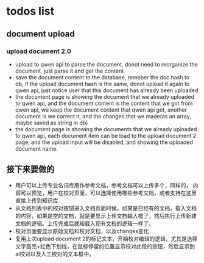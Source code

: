# todos list


## document upload

### upload document 2.0

- upload to qwen api to parse the document, donot need to reorganize the document, just parse it and get the content
- save the document content to the database, remeber the doc hash to db, if the upload document hash is the same, donot upload it again to qwen api, just notice user that this document has already been uploaded
- the document page is showing the document that we already uploaded to qwen api, and the document content is the content that we got from qwen api, we keep the document content that qwen api got, another document is we correct it, and the changes that we made(as an array, maybe saved as string in db)
- the document page is showing the documents that we already uploaded to qwen api, each document item can be load to the upload document 2 page, and the upload input will be disabled, and showing the uploaded document name.


## 接下来要做的

- 用户可以上传专业名词库用作参考文档，参考文档可以上传多个，同样的，
内容可以预览，用户在校对页面，可以选择使用哪些参考文档，或者支持在这里直接上传到知识库
- 从文档列表中的校对按钮进入文档页面时候，如果是已经有的文档，载入文档的内容，如果是空的文档，就是要显示上传文档输入框了，然后执行上传新建文档的逻辑。上传完成后就和载入现有文档的逻辑一样了。
- 校对页面要显示原始文档和校对文档，以及changes变化
- 复用上次upload document 2的标记文本，开始校对编辑的逻辑，尤其是选择文字高亮+红色下划线，在鼠标停留的位置显示校对此段的按钮，然后显示到ai校对以及人工校对的文本框中。
